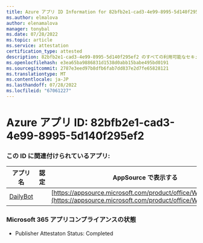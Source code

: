 ```yaml
---
title: Azure アプリ ID Information for 82bfb2e1-cad3-4e99-8995-5d140f295ef2
ms.author: elmalova
author: elenamalova
manager: tonybal
ms.date: 07/28/2022
ms.topic: article
ms.service: attestation
certification_type: attested
description: 82bfb2e1-cad3-4e99-8995-5d140f295ef2 のすべての利用可能なセキュリティとコンプライアンス情報。
ms.openlocfilehash: e3ea65ba9886831d1538d0abb15babe495bd0191
ms.sourcegitcommit: 2787e3eed97b8dfb6fab7dd837e2d7fe65828121
ms.translationtype: MT
ms.contentlocale: ja-JP
ms.lasthandoff: 07/28/2022
ms.locfileid: "67061227"
---
```

# <a name="azure-app-id-82bfb2e1-cad3-4e99-8995-5d140f295ef2"></a>Azure アプリ ID: 82bfb2e1-cad3-4e99-8995-5d140f295ef2


### <a name="apps-associated-with-this-id"></a>この ID に関連付けられているアプリ:
| **アプリ名** | **認定** | **AppSource で表示する** |
|--------------|---------------|-----------------------|
| [DailyBot](../forward/WA200001492.md) |  | [https://appsource.microsoft.com/product/office/WA200001492](https://appsource.microsoft.com/product/office/WA200001492) |

### <a name="microsoft-365-app-compliance-status"></a>Microsoft 365 アプリコンプライアンスの状態
- Publisher Attestaton Status: Completed
